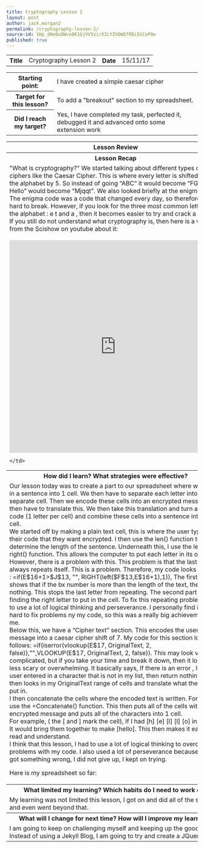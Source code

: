 ```yaml
---
title: Cryptography Lesson 2
layout: post
author: jack.morgan2
permalink: /cryptography-lesson-2/
source-id: 1Hp_dHe0uOWvo8K1GjVV5zirXILYZVOWQfRDi5SCoP0w
published: true
---
```

<table>
  <tr>
    <th class="orange">Title</th>
    <td>Cryptography Lesson 2</td>
    <th class="orange">Date</th>
    <td>15/11/17</td>
  </tr>
</table>


<table>
  <tr>
    <th class="orange">Starting point:</th>
    <td>I have created a simple caesar cipher </td>
  </tr>
  <tr>
    <th class="orange">Target for this lesson?</th>
    <td>To add a "breakout" section to my spreadsheet.</td>
  </tr>
  <tr>
    <th class="orange">Did I reach my target? 
</th>
    <td>Yes, I have completed my task, perfected it, debugged it and advanced onto some extension work</td>
  </tr>
</table>


<table>
  <tr>
    <th class="orange">Lesson Review</th>
  </tr>
  <tr>
    <th class="orange">Lesson Recap</th>
  </tr>
  <tr>
    <td>"What is cryptography?" We started talking about different types of ciphers like the Caesar Cipher. This is where every letter is shifted along the alphabet by 5. So instead of going “ABC” it would become “FGH” or” Hello” would become “Mjqqt”. We also looked briefly at the enigma code. The enigma code was a code that changed every day, so therefore, it was hard to break. However, if you look for the three most common letters in the alphabet : e t and a , then it becomes easier to try and crack a code. 
<br>
If you still do not understand what cryptography is, then here is a video from the Scishow on youtube about it:
    <br>
      <br>
    <iframe width="560" height="560" src="https://www.youtube.com/embed/-yFZGF8FHSg" frameborder="0" allowfullscreen></iframe>
    
    
    </td>
  </tr>
  <tr>
    <th class="orange">How did I learn? What strategies were effective? </th>
  </tr>
  <tr>
    <td>
Our lesson today was to create a part to our spreadsheet where we type in a sentence into 1 cell. We then have to separate each letter into a separate cell. Then we encode these cells into an encrypted message. We then have to translate this. We then take this translation and turn a 20 cell code (1 letter per cell) and combine these cells into a sentence into one cell.
<br>
We started off by making a plain text cell, this is where the user types in their code that they want encrypted.  I then use the len() function to determine the length of the sentence. Underneath this, I use the left() and right() function. This allows the computer to put each letter in its own cell. However, there is a problem with this. This problem is that the last letter always repeats itself. This is a problem. Therefore, my code looks like this : =if(E$16+1>$J$13, "", RIGHT(left($F$13,E$16+1),1)), The first part shows that if the bx number is more than the length of the text, then put nothing. This stops the last letter from repeating. The second part is about finding the right letter to put in the cell. To fix this repeating problem, I had to use a lot of logical thinking and perseverance. I personally find it very hard to fix problems ny my code, so this was a really big achievement for me. 
<br>
Below this, we have a “Cipher text” section. This encodes the user's message into a caesar cipher shift of 7. My code for this section looks as follows: =if(iserror(vlookup(E$17, OriginalText, 2, false)),"",VLOOKUP(E$17, OriginalText, 2, false)). This may look very complicated, but if you take your time and break it down, then it looks a lot less scary or overwhelming. It basically says, If there is an error , like the user entered in a character that is not in my list, then return nothing. It then looks in my OriginalText range of cells and translate what the user put in.
<br>
 I then concatenate the cells where the encoded text is written. For this, I use the =Concatenate() function. This then puts all of the cells with the encrypted message and puts all of the characters into 1 cell. 
<br>
For example,  ( the [ and ] mark the cell), If I had [h] [e] [l] [l] [o] in 5 cells, It would bring them together to make [hello]. This then makes it easier to read and understand. 

<br>
I think that this lesson, I had to use a lot of logical thinking to overcome the  problems with my code. I also used a lot of perseverance because when I got something wrong, I did not give up, I kept on trying. 

<br>

Here is my spreadsheet so far:
<br>



</td>
  </tr>
  <tr>
    <th class="orange">What limited my learning? Which habits do I need to work on? </th>
  </tr>
  <tr>
    <td>My learning was not limited this lesson, I got on and did all of the set work, and even went beyond that.</td>
  </tr>
  <tr>
    <th class="orange">What will I change for next time? How will I improve my learning?</th>
  </tr>
  <tr>
    <td>I am going to keep on challenging myself and keeping up the good work. 
<br>
Instead of using a Jekyll Blog, I am going to try and create a JQuery blog.</td>
  </tr>
</table>


